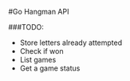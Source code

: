 #Go Hangman API

###TODO:
- Store letters already attempted
- Check if won
- List games
- Get a game status
